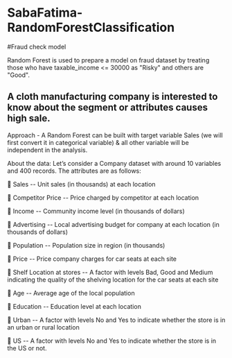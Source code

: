 # SabaFatima-RandomForestClassification
#Fraud check model


Random Forest is used to prepare a model on fraud dataset by treating those who have taxable_income <= 30000 as "Risky" and others are "Good".


















## A cloth manufacturing company is interested to know about the segment or attributes causes high sale. 
Approach - A Random Forest can be built with target variable Sales (we will first convert it in categorical variable) & all other variable will be independent in the analysis.  

About the data: 
Let’s consider a Company dataset with around 10 variables and 400 records. 
The attributes are as follows:


 Sales -- Unit sales (in thousands) at each location


 Competitor Price -- Price charged by competitor at each location


 Income -- Community income level (in thousands of dollars)


 Advertising -- Local advertising budget for company at each location (in thousands of dollars)


 Population -- Population size in region (in thousands)

 Price -- Price company charges for car seats at each site


 Shelf Location at stores -- A factor with levels Bad, Good and Medium indicating the quality of the shelving location for the car seats at each site


 Age -- Average age of the local population


 Education -- Education level at each location


 Urban -- A factor with levels No and Yes to indicate whether the store is in an urban or rural location


 US -- A factor with levels No and Yes to indicate whether the store is in the US or not.















